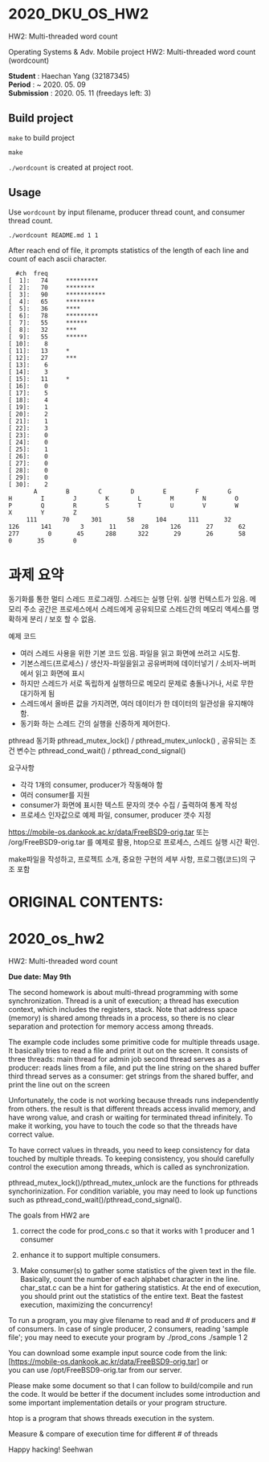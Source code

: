 # 2020_DKU_OS_HW2
HW2: Multi-threaded word count

Operating Systems & Adv. Mobile project HW2:  Multi-threaded word count (wordcount)

**Student** : Haechan Yang (32187345)  
**Period** : ~ 2020. 05. 09  
**Submission** : 2020. 05. 11 (freedays left: 3)

## Build project
`make` to build project
```
make
```

`./wordcount` is created at project root.

## Usage
Use `wordcount` by input filename, producer thread count, and consumer thread count.
```
./wordcount README.md 1 1
```

After reach end of file, it prompts statistics of the length of each line and count of each ascii character.
```
  #ch  freq
[  1]:   74     *********
[  2]:   70     ********
[  3]:   90     ***********
[  4]:   65     ********
[  5]:   36     ****
[  6]:   78     *********
[  7]:   55     ******
[  8]:   32     ***
[  9]:   55     ******
[ 10]:    8
[ 11]:   13     *
[ 12]:   27     ***
[ 13]:    6
[ 14]:    3
[ 15]:   11     *
[ 16]:    0
[ 17]:    5
[ 18]:    4
[ 19]:    1
[ 20]:    2
[ 21]:    1
[ 22]:    3
[ 23]:    0
[ 24]:    0
[ 25]:    1
[ 26]:    0
[ 27]:    0
[ 28]:    0
[ 29]:    0
[ 30]:    2
       A        B        C        D        E        F        G        H        I        J        K        L        M        N        O        P        Q        R        S        T        U        V        W        X        Y        Z
     111       70      301       58      104      111       32      126      141        3       11       28      126       27       62      277        0       45      288      322       29       26       58        0       35        0
```



# 과제 요약

동기화를 통한 멀티 스레드 프로그래밍.
스레드는 실행 단위. 실행 컨텍스트가 있음. 메모리 주소 공간은 프로세스에서 스레드에게 공유되므로 스레드간의 메모리 액세스를 명확하게 분리 / 보호 할 수 없음.

예제 코드
- 여러 스레드 사용을 위한 기본 코드 있음. 파일을 읽고 화면에 쓰려고 시도함.
- 기본스레드(프로세스) / 생산자-파일을읽고 공유버퍼에 데이터넣기 / 소비자-버퍼에서 읽고 화면에 표시
- 하지만 스레드가 서로 독립하게 실행하므로 메모리 문제로 충돌나거나, 서로 무한 대기하게 됨
- 스레드에서 올바른 값을 가지려면, 여러 데이터가 한 데이터의 일관성을 유지해야 함.
- 동기화 하는 스레드 간의 실행을 신중하게 제어한다.

pthread 동기화 pthread_mutex_lock() / pthread_mutex_unlock() , 공유되는 조건 변수는 pthread_cond_wait() / pthread_cond_signal()

요구사항
- 각각 1개의 consumer, producer가 작동해야 함
- 여러 consumer를 지원
- consumer가 화면에 표시한 텍스트 문자의 갯수 수집 / 출력하여 통계 작성
- 프로세스 인자값으로 예제 파일, consumer, producer 갯수 지정

https://mobile-os.dankook.ac.kr/data/FreeBSD9-orig.tar 또는 /org/FreeBSD9-orig.tar 를 예제로 활용,
htop으로 프로세스, 스레드 실행 시간 확인.

make파일을 작성하고, 프로젝트 소개, 중요한 구현의 세부 사항, 프로그램(코드)의 구조 포함


# ORIGINAL CONTENTS:
# 2020_os_hw2
HW2: Multi-threaded word count

**Due date: May 9th**

The second homework is about multi-thread programming with some synchronization.
Thread is a unit of execution; a thread has execution context, 
    which includes the registers, stack.
Note that address space (memory) is shared among threads in a process, 
    so there is no clear separation and protection for memory access among threads.

The example code includes some primitive code for multiple threads usage.
It basically tries to read a file and print it out on the screen.
It consists of three threads: main thread for admin job 
    second thread serves as a producer: reads lines from a file, and put the line string on the shared buffer
    third thread serves as a consumer:  get strings from the shared buffer, and print the line out on the screen

Unfortunately, the code is not working because threads runs independently from others.
the result is that different threads access invalid memory, and have wrong value, and crash or waiting for terminated thread infinitely.
To make it working, you have to touch the code so that the threads have correct value.

To have correct values in threads, you need to keep consistency for data touched by multiple threads.
To keeping consistency, you should carefully control the execution among threads, which is called as synchronization.

pthread_mutex_lock()/pthread_mutex_unlock are the functions for pthreads synchorinization.
For condition variable, you may need to look up functions such as pthread_cond_wait()/pthread_cond_signal().

The goals from HW2 are 

1. correct the code for prod_cons.c so that it works with 1 producer and 1 consumer

2. enhance it to support multiple consumers.

3. Make consumer(s) to gather some statistics of the given text in the file. 
Basically, count the number of each alphabet character in the line.
char_stat.c can be a hint for gathering statistics.
At the end of execution, you should print out the statistics of the entire text.
Beat the fastest execution, maximizing the concurrency!

To run a program, you may give filename to read and # of producers and # of consumers.
In case of single producer, 2 consumers, reading 'sample file'; you may need to execute your program by
./prod_cons ./sample 1 2 

You can download some example input source code from the link: [https://mobile-os.dankook.ac.kr/data/FreeBSD9-orig.tar] or  
you can use /opt/FreeBSD9-orig.tar from our server.

Please make some document so that I can follow to build/compile and run the code.
It would be better if the document includes some introduction and some important implementation details or your program structure.

htop is a program that shows threads execution in the system.

Measure & compare of execution time for different # of threads

Happy hacking!
Seehwan
